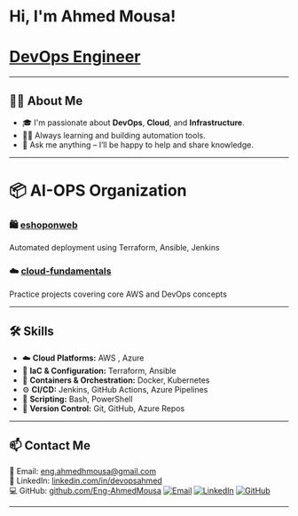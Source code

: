 #  Hi, I'm Ahmed Mousa!
# [DevOps Engineer](#)

---

## 👨‍💻 About Me

- 🎓 I'm passionate about **DevOps**, **Cloud**, and **Infrastructure**.  
- 🏃‍♂️ Always learning and building automation tools.  
- 💬 Ask me anything – I’ll be happy to help and share knowledge.  

---



# 📦 **AI-OPS Organization**  
### 🛍️ [eshoponweb](https://github.com/Eng-AhmedMousa/eshoponweb)
Automated deployment using Terraform, Ansible, Jenkins

### ☁️ [cloud-fundamentals](https://github.com/Eng-AhmedMousa/cloud-fundamentals)
Practice projects covering core AWS and DevOps concepts

---

## 🛠️ Skills

- ☁️ **Cloud Platforms:** AWS , Azure
- 🧱 **IaC & Configuration:**  Terraform, Ansible
- 🐳 **Containers & Orchestration:**  Docker, Kubernetes
- ⚙️ **CI/CD:** Jenkins, GitHub Actions, Azure Pipelines
- 🐧 **Scripting:** Bash, PowerShell
- 🔐 **Version Control:** Git, GitHub, Azure Repos

---

## 📫 Contact Me

📧 Email: [eng.ahmedhmousa@gmail.com](mailto:eng.ahmedhmousa@gmail.com)  
💼 LinkedIn: [linkedin.com/in/devopsahmed](https://www.linkedin.com/in/devopsahmed)  
💻 GitHub: [github.com/Eng-AhmedMousa](https://github.com/Eng-AhmedMousa)
[![Email](https://img.shields.io/badge/Email-D14836?style=flat&logo=gmail&logoColor=white)](mailto:eng.ahmedhmousa@gmail.com)
[![LinkedIn](https://img.shields.io/badge/LinkedIn-0077B5?style=flat&logo=linkedin&logoColor=white)](https://www.linkedin.com/in/devopsahmed)
[![GitHub](https://img.shields.io/badge/GitHub-100000?style=flat&logo=github&logoColor=white)](https://github.com/Eng-AhmedMousa)

---
